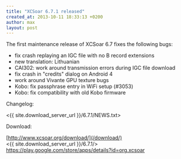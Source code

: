 ```yaml
---
title: "XCSoar 6.7.1 released"
created_at: 2013-10-11 18:33:13 +0200
author: max
layout: post
---
```


The first maintenance release of XCSoar 6.7 fixes the following bugs:

* fix crash replaying an IGC file with no B record extensions
* new translation: Lithuanian
* CAI302: work around transmission errors during IGC file download
* fix crash in "credits" dialog on Android 4
* work around Vivante GPU texture bugs
* Kobo: fix passphrase entry in WiFi setup (#3053)
* Kobo: fix compatibility with old Kobo firmware

Changelog:

  <{{ site.download_server_url }}/6.7.1/NEWS.txt>

Download:

 [http://www.xcsoar.org/download/](/download/)  
 <{{ site.download_server_url }}/6.7.1/>  
 <https://play.google.com/store/apps/details?id=org.xcsoar>

